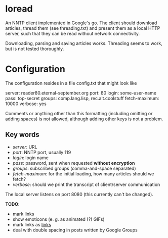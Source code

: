 loread
======

An NNTP client implemented in Google's go. The client should download articles,
thread them (see threading.txt) and present them as a local HTTP server, such
that they can be read without network connectivity.

Downloading, parsing and saving articles works. Threading seems to work, but is
not tested thoroughly.

Configuration
=============

The configuration resides in a file config.txt that might look like

server: reader80.eternal-september.org
port: 80
login: some-user-name
pass: top-secret
groups: comp.lang.lisp, rec.alt.coolstuff
fetch-maximum: 10000
verbose: yes

Comments or anything other than this formatting (including omitting or adding
spaces) is not allowed, although adding other keys is not a problem.

Key words
---------

 + _server_: URL
 + _port_: NNTP port, usually 119
 + _login_: login name
 + _pass_: password, sent when requested **without encryption**
 + _groups_: subscribed groups (comma-and-space separated)
 + _fetch-maximum_: for the initial loading, how many articles should we fetch?
 + _verbose_: should we print the transcript of client/server communication

The local server listens on port 8080 (this currently can't be changed).

**TODO**:
 + mark links
 + show emoticons (e. g. as animated (?) GIFs)
 + mark links as <a href="https://github.com/kedorlaomer/loread">links</a>
 + deal with double spacing in posts written by Google Groups

